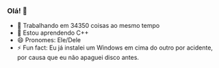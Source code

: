 ### Olá! 👋

- 🔭 Trabalhando em 34350 coisas ao mesmo tempo
- 🌱 Estou aprendendo C++
- 😄 Pronomes: Ele/Dele
- ⚡ Fun fact: Eu já instalei um Windows em cima do outro por acidente, por causa que eu não apaguei disco antes.
